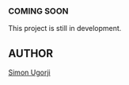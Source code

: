### COMING SOON

This project is still in development.

## AUTHOR

[Simon Ugorji](https://twitter.com/ugorji_simon)
